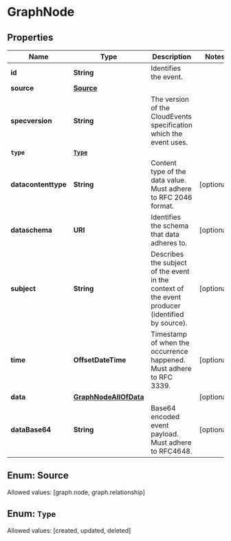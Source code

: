 

# GraphNode


## Properties

Name | Type | Description | Notes
------------ | ------------- | ------------- | -------------
**id** | **String** | Identifies the event. | 
**source** | [**Source**](#Source) |  | 
**specversion** | **String** | The version of the CloudEvents specification which the event uses. | 
**`type`** | [**`Type`**](#`Type`) |  | 
**datacontenttype** | **String** | Content type of the data value. Must adhere to RFC 2046 format. |  [optional]
**dataschema** | **URI** | Identifies the schema that data adheres to. |  [optional]
**subject** | **String** | Describes the subject of the event in the context of the event producer (identified by source). |  [optional]
**time** | **OffsetDateTime** | Timestamp of when the occurrence happened. Must adhere to RFC 3339. |  [optional]
**data** | [**GraphNodeAllOfData**](GraphNodeAllOfData.md) |  |  [optional]
**dataBase64** | **String** | Base64 encoded event payload. Must adhere to RFC4648. |  [optional]


## Enum: Source
Allowed values: [graph.node, graph.relationship]



## Enum: `Type`
Allowed values: [created, updated, deleted]




